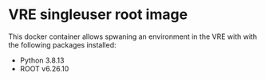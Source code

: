 #  VRE singleuser root image

This docker container allows spwaning an environment in the VRE with with the following packages installed: 

 - Python 3.8.13
 - ROOT v6.26.10
